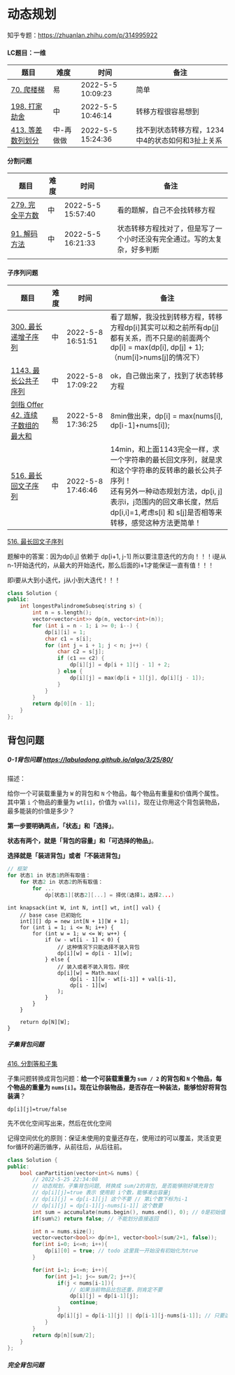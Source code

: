 # 动态规划

知乎专题：https://zhuanlan.zhihu.com/p/314995922



#### LC题目：一维

| 题目                                                         | 难度      | 时间              | 备注                                             |
| ------------------------------------------------------------ | --------- | ----------------- | ------------------------------------------------ |
| [70. 爬楼梯](https://leetcode-cn.com/problems/climbing-stairs/) | 易        | 2022-5-5 10:09:23 | 简单                                             |
| [198. 打家劫舍](https://leetcode-cn.com/problems/house-robber/) | 中        | 2022-5-5 10:46:14 | 转移方程很容易想到                               |
| [413. 等差数列划分](https://leetcode-cn.com/problems/arithmetic-slices/) | 中-再做做 | 2022-5-5 15:24:36 | 找不到状态转移方程，1234中4的状态如何和3扯上关系 |



#### 分割问题

| 题目                                                         | 难度 | 时间              | 备注                                                         |
| ------------------------------------------------------------ | ---- | ----------------- | ------------------------------------------------------------ |
| [279. 完全平方数](https://leetcode-cn.com/problems/perfect-squares/) | 中   | 2022-5-5 15:57:40 | 看的题解，自己不会找转移方程                                 |
| [91. 解码方法](https://leetcode-cn.com/problems/decode-ways/) | 中   | 2022-5-5 16:21:33 | 状态转移方程找对了，但是写了一个小时还没有完全通过。写的太复杂，好多判断 |
|                                                              |      |                   |                                                              |





#### 子序列问题

| 题目                                                         | 难度 | 时间              | 备注                                                         |
| ------------------------------------------------------------ | ---- | ----------------- | ------------------------------------------------------------ |
| [300. 最长递增子序列](https://leetcode-cn.com/problems/longest-increasing-subsequence/) | 中   | 2022-5-8 16:51:51 | 看了题解，我没找到转移方程，转移方程dp[i]其实可以和之前所有dp[j]都有关系，而不只是i的前面两个<br />dp[i] = max(dp[i], dp[j] + 1); （num[i]>nums[j]的情况下） |
| [1143. 最长公共子序列](https://leetcode-cn.com/problems/longest-common-subsequence/) | 中   | 2022-5-8 17:09:22 | ok，自己做出来了，找到了状态转移方程                         |
| [剑指 Offer 42. 连续子数组的最大和](https://leetcode-cn.com/problems/lian-xu-zi-shu-zu-de-zui-da-he-lcof/) | 易   | 2022-5-8 17:36:25 | 8min做出来，dp[i] = max(nums[i], dp[i-1]+nums[i]);           |
| [516. 最长回文子序列](https://leetcode-cn.com/problems/longest-palindromic-subsequence/) | 中   | 2022-5-8 17:46:46 | 14min，和上面1143完全一样，求一个字符串的最长回文序列，就是求和这个字符串的反转串的最长公共子序列！<br />还有另外一种动态规划方法，dp[i, j]表示i，j范围内的回文串长度，然后dp[i,i]=1,考虑s[i] 和 s[j]是否相等来转移，感觉这种方法更简单！ |



[516. 最长回文子序列](https://leetcode-cn.com/problems/longest-palindromic-subsequence/)

题解中的答案：因为dp[i,j] 依赖于 dp[i+1, j-1] 所以要注意迭代的方向！！！i是从n-1开始迭代的，从最大的开始迭代，那么后面的i+1才能保证一直有值！！！

即i要从大到小迭代，j从小到大迭代！！！

```c++
class Solution {
public:
    int longestPalindromeSubseq(string s) {
        int n = s.length();
        vector<vector<int>> dp(n, vector<int>(n));
        for (int i = n - 1; i >= 0; i--) {
            dp[i][i] = 1;
            char c1 = s[i];
            for (int j = i + 1; j < n; j++) {
                char c2 = s[j];
                if (c1 == c2) {
                    dp[i][j] = dp[i + 1][j - 1] + 2;
                } else {
                    dp[i][j] = max(dp[i + 1][j], dp[i][j - 1]);
                }
            }
        }
        return dp[0][n - 1];
    }
};
```



## 背包问题

##### 0-1背包问题 https://labuladong.github.io/algo/3/25/80/

描述：

给你一个可装载重量为 `W` 的背包和 `N` 个物品，每个物品有重量和价值两个属性。其中第 `i` 个物品的重量为 `wt[i]`，价值为 `val[i]`，现在让你用这个背包装物品，最多能装的价值是多少？

**第一步要明确两点，「状态」和「选择」**。

**状态有两个，就是「背包的容量」和「可选择的物品」**。

**选择就是「装进背包」或者「不装进背包」**

```c++
// 框架
for 状态1 in 状态1的所有取值：
    for 状态2 in 状态2的所有取值：
        for ...
            dp[状态1][状态2][...] = 择优(选择1，选择2...)
```

```
int knapsack(int W, int N, int[] wt, int[] val) {
    // base case 已初始化
    int[][] dp = new int[N + 1][W + 1];
    for (int i = 1; i <= N; i++) {
        for (int w = 1; w <= W; w++) {
            if (w - wt[i - 1] < 0) {
                // 这种情况下只能选择不装入背包
                dp[i][w] = dp[i - 1][w];
            } else {
                // 装入或者不装入背包，择优
                dp[i][w] = Math.max(
                    dp[i - 1][w - wt[i-1]] + val[i-1], 
                    dp[i - 1][w]
                );
            }
        }
    }
    
    return dp[N][W];
}
```



##### 子集背包问题

[416. 分割等和子集](https://leetcode.cn/problems/partition-equal-subset-sum/)

子集问题转换成背包问题：**给一个可装载重量为 `sum / 2` 的背包和 `N` 个物品，每个物品的重量为 `nums[i]`。现在让你装物品，是否存在一种装法，能够恰好将背包装满**？

```
dp[i][j]=true/false
```

先不优化空间写出来，然后在优化空间

记得空间优化的原则：保证未使用的变量还存在，使用过的可以覆盖，灵活变更for循环的遍历循序，从前往后，从后往前。

```c++
class Solution {
public:
    bool canPartition(vector<int>& nums) {
        // 2022-5-25 22:34:08
        // 动态规划，子集背包问题, 转换成 sum/2的背包, 是否能够刚好填充背包
        // dp[i][j]=true 表示 使用前 i个数，能够凑出容量j
        // dp[i][j] = dp[i-1][j] 这个不要 // 第i个数下标为i-1
        // dp[i][j] = dp[i-1][j-nums[i-1]] 这个数要
        int sum = accumulate(nums.begin(), nums.end(), 0); // 0是初始值
        if(sum%2) return false; // 不能划分直接返回

        int n = nums.size();
        vector<vector<bool>> dp(n+1, vector<bool>(sum/2+1, false));
        for(int i=0; i<=n; i++){
            dp[i][0] = true; // todo 这里我一开始没有初始化为true
        }

        for(int i=1; i<=n; i++){
            for(int j=1; j<= sum/2; j++){
                if(j < nums[i-1]){
                    // 如果当前物品比包还重，则肯定不要
                    dp[i][j] = dp[i-1][j];
                    continue;
                }
                dp[i][j] = dp[i-1][j] || dp[i-1][j-nums[i-1]]; // 只要这两种情况，一种满足，就能凑够这个背包
            }
        }
        return dp[n][sum/2];
    }
};
```







##### 完全背包问题

